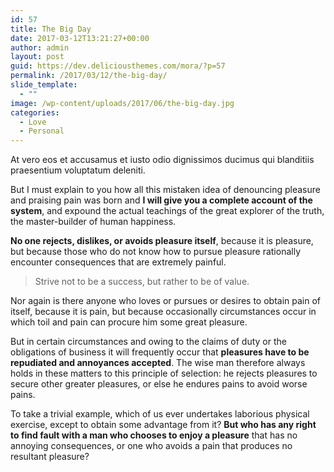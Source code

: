```yaml
---
id: 57
title: The Big Day
date: 2017-03-12T13:21:27+00:00
author: admin
layout: post
guid: https://dev.deliciousthemes.com/mora/?p=57
permalink: /2017/03/12/the-big-day/
slide_template:
  - ""
image: /wp-content/uploads/2017/06/the-big-day.jpg
categories:
  - Love
  - Personal
---
```

At vero eos et accusamus et iusto odio dignissimos ducimus qui blanditiis praesentium voluptatum deleniti.

<!--more-->

But I must explain to you how all this mistaken idea of denouncing pleasure and praising pain was born and **I will give you a complete account of the system**, and expound the actual teachings of the great explorer of the truth, the master-builder of human happiness.

**No one rejects, dislikes, or avoids pleasure itself**, because it is pleasure, but because those who do not know how to pursue pleasure rationally encounter consequences that are extremely painful.

> Strive not to be a success, but rather to be of value.

Nor again is there anyone who loves or pursues or desires to obtain pain of itself, because it is pain, but because occasionally circumstances occur in which toil and pain can procure him some great pleasure.

But in certain circumstances and owing to the claims of duty or the obligations of business it will frequently occur that **pleasures have to be repudiated and annoyances accepted**. The wise man therefore always holds in these matters to this principle of selection: he rejects pleasures to secure other greater pleasures, or else he endures pains to avoid worse pains.

To take a trivial example, which of us ever undertakes laborious physical exercise, except to obtain some advantage from it? **But who has any right to find fault with a man who chooses to enjoy a pleasure** that has no annoying consequences, or one who avoids a pain that produces no resultant pleasure?
